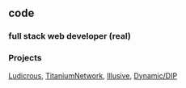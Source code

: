 ## code

### full stack web developer (real)

### Projects
[Ludicrous](https://github.com/titaniumnetwork-dev/ludicrous), [TitaniumNetwork](https://github.com/titaniumnetwork-dev), [Illusive](https://github.com/illusive-dev), [Dynamic/DIP](https://github.com/dynamic-interception-proxy)
